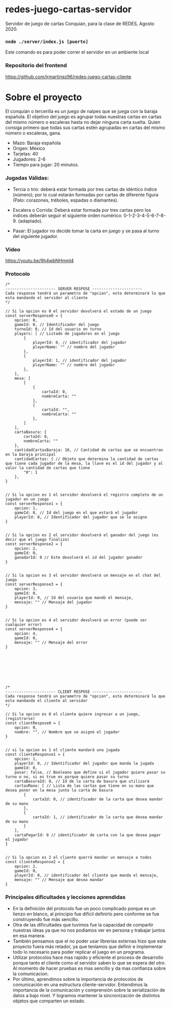 # redes-juego-cartas-servidor
Servidor de juego de cartas Conquian, para la clase de REDES, Agosto 2020.


### `node ./server/index.js [puerto]`
Este comando es para poder correr el servidor en un ambiente local

### Repositorio del frontend
https://github.com/jrmartinez96/redes-juego-cartas-cliente

# Sobre el proyecto
El conquián o tercerilla es un juego de naipes que se juega con la baraja española. El objetivo del juego es agrupar todas nuestras cartas en cartas del mismo número o escaleras hasta no dejar ninguna carta suelta. Quien consiga primero que todas sus cartas estén agrupadas en cartas del mismo número o escaleras, gana.
- Mazo: Baraja española
- Origen: México
- Tarjetas: 40
- Jugadores: 2-6 
- Tiempo para jugar: 20 minutos.

### Jugadas Válidas:
- Tercia o trio: deberá estar formada por tres cartas de idéntico índice (número); por lo cual estarán formadas por cartas de diferente figura (Palo: corazones, tréboles, espadas o diamantes).

- Escalera o Corrida: Deberá estar formada por tres cartas pero los índices deberán seguir el siguiente orden numérico: 0-1-2-3-4-5-6-7-8-9.  (adaptado).

- Pasar: El jugador no decide tomar la carta en juego y se pasa al turno del siguiente jugador.


### Video
https://youtu.be/9h4wbNHmml4


### Protocolo
```
/*
---------------------- SERVER RESPOSE ----------------------
Cada response tendrá un parametro de "opcion", esto determinará lo que esta mandando el servidor al cliente
*/

// Si la opcion es 0 el servidor devolverá el estado de un juego
const serverResponse0 = {
    opcion: 0,
    gameId: 0, // Identificador del juego
    turnoId: 0, // Id del usuario en turno
    players: [ // Listado de jugadores en el juego
        {
            playerId: 0, // identificador del jugador
            playerName: "" // nombre del jugador
        },
        {
            playerId: 1, // identificador del jugador
            playerName: "" // nombre del jugador
        },
    ],
    mesa: [
        [
            {
                cartaId: 0,
                nombreCarta: ""
            },
            {
                cartaId: "",
                nombreCarta: ""
            },
        ]
    ],
    cartaBasura: {
        cartaId: 0,
        nombreCarta: ""
    },
    cantidadCartasBaraja: 10, // Cantidad de cartas que se encuentran en la baraja principal
    cantidadCartas: { // Objeto que determina la cantidad de cartas que tiene cada jugador de la mesa, la llave es el id del jugador y al valor la cantidad de cartas que tiene
        "0": 1
    },
}


// Si la opcion es 1 el servidor devolverá el registro completo de un jugador en un juego
const serverResponse1 = {
    opcion: 1,
    gameId: 0, // Id del juego en el que estará el jugador
    playerId: 0, // Identificador del jugador que se le asigno
}


// Si la opcion es 2 el servidor devolverá el ganador del juego (es decir que el juego finalizo)
const serverResponse2 = {
    opcion: 2,
    gameId: 0,
    ganadorId: 0 // Este devolverá el id del jugador ganador
}


// Si la opcion es 3 el servidor devolverá un mensaje en el chat del juego
const serverResponse3 = {
    opcion: 3,
    gameId: 0,
    playerId: 0, // Id del usuario que mandó el mensaje,
    mensaje: "" // Mensaje del jugador
}


// Si la opcion es 4 el servidor devolverá un error (puede ser cualquier error)
const serverResponse4 = {
    opcion: 4,
    gameId: 0,
    mensaje: "" // Mensaje del error
}








/*
---------------------- CLIENT RESPOSE ----------------------
Cada response tendrá un parametro de "opcion", esto determinará lo que esta mandando el cliente al servidor
*/

// Si la opcion es 0 el cliente quiere ingresar a un juego, (registrarse)
const clientRespose0 = {
    opcion: 0,
    nombre: "", // Nombre que se asignó el jugador
}


// si la opcion es 1 el cliente mandará una jugada
const clienteResponse1 = {
    opcion: 1,
    playerId: 0, // Identificador del jugador que manda la jugada
    gameId: 0,
    pasar: false, // Booleano que define si el jugador quiere pasar su turno o no, si es true es porque quiere pasar su turno
    cartaBasuraId: 0, // Id de la carta de basura que utilizará
    cartasMano: [ // Lista de las cartas que tiene en su mano que desea poner en la mesa junto la carta de basura
        {
            cartaId: 0, // identificador de la carta que desea mandar de su mano
        },
        {
            cartaId: 1, // identificador de la carta que desea mandar de su mano
        }
    ],
    cartaPagarId: 0 // identificador de carta con la que desea pagar el jugador
}


// Si la opcion es 2 el cliente querrá mandar un mensaje a todos
const clienteResponse2 = {
    opcion: 2,
    gameId: 0,
    playerId: 0, // identificador del cliente que manda el mensaje,
    mensaje: "" // Mensaje que desea mandar
}
```

### Principales dificultades y lecciones aprendidas
- En la definición del protocolo fue un poco complicado porque es un lienzo en blanco, al principio fue difícil definirlo pero conforme se fue construyendo fue más sencillo.
- Otra de las dificultades que tuvimos fue la capacidad de compartir nuestras ideas ya que no nos podíamos ver en persona y trabajar juntos en esa manera.
- También pensamos que el no poder usar librerías externas hizo que este proyecto fuera más retador, ya que teníamos que definir e implementar todo lo necesario para poder replicar el juego en un programa.
- Utilizar protocolos hace mas rapido y eficiente el proceso de desarrollo porque tanto el cliente como el servidor saben lo que se espera del otro. Al momento de hacer pruebas es mas sencillo y da mas confianza sobre la comunicacion.
- Por último, aprendimos sobre la importancia de protocolos de comunicación en una estructura cliente-servidor. Entendimos la importancia de la comunicación y comprensión sobre la serialización de datos a bajo nivel. Y logramos mantener la sincronización de distintos objetos que comparten un estado.
